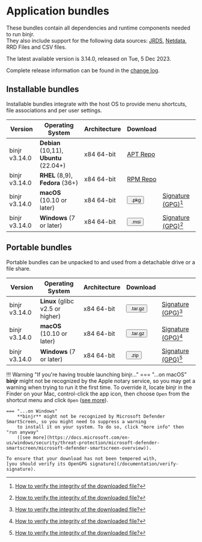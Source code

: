 # Application bundles

These bundles contain all dependencies and runtime components needed to run binjr.   
They also include support for the following data sources: 
[JRDS](https://github.com/fbacchella/jrds), [Netdata](https://www.netdata.cloud), RRD Files and CSV files.

The latest available version is 3.14.0, released on Tue, 5 Dec 2023.  

Complete release information can be found in the [change log](CHANGELOG.md). 

<style>
  .md-typeset button {
    cursor: pointer;
    transition: opacity 250ms;
  }
  .md-typeset button:hover {
    opacity: 0.75;
  }
  .md-typeset button  {
    border-style: solid;
    border-width: 5px;   
    border-radius: 5px;
    padding: 0px 5px 0px 5px;

    border-color: var(--md-accent-fg-color); 
    display: block;
    color: var(--md-accent-bg-color);
    background-color: var(--md-accent-fg-color);
  }
</style>

## Installable bundles

Installable bundles integrate with the host OS to provide menu shortcuts, file associations and per user settings.

|Version     | Operating System                        |  Architecture        |  Download  | |
|----------|-----------------------------------------|----------|------|----|
| binjr v3.14.0 | **Debian** (10,11), **Ubuntu** (22.04+) | x84 64-bit | [APT Repo](https://repos.binjr.eu/apt) |   |
| binjr v3.14.0 | **RHEL** (8,9), **Fedora** (36+)        | x84 64-bit | [RPM Repo](https://repos.binjr.eu/rpm) |   |
| binjr v3.14.0 | **macOS** (10.10 or later)              | x84 64-bit |  [<button ><img alt="" src="../../assets/images/download.svg"> .pkg</button>](https://github.com/binjr/binjr/releases/download/v3.14.0/binjr-3.14.0_mac-x86_64.pkg) | [Signature (GPG)](https://github.com/binjr/binjr/releases/download/v3.14.0/binjr-3.14.0_mac-x86_64.pkg.asc)[^1] |
| binjr v3.14.0 | **Windows** (7 or later)                | x84 64-bit | [<button><img alt="" src="../../assets/images/download.svg"> .msi</button>](https://github.com/binjr/binjr/releases/download/v3.14.0/binjr-3.14.0_windows-amd64.msi) | [Signature (GPG)](https://github.com/binjr/binjr/releases/download/v3.14.0/binjr-3.14.0_windows-amd64.msi.asc)[^1] |

## Portable bundles

Portable bundles can be unpacked to and used from a detachable drive or a file share.

|Version     | Operating System       |  Architecture        |  Download  | |
|----------|----------|----------|------|----|
| binjr v3.14.0 | **Linux** (glibc v2.5 or higher)| x84 64-bit | [<button ><img alt="" src="../../assets/images/download.svg"> .tar.gz</button>](https://github.com/binjr/binjr/releases/download/v3.14.0/binjr-3.14.0_linux-amd64.tar.gz)| [Signature (GPG)](https://github.com/binjr/binjr/releases/download/v3.14.0/binjr-3.14.0_linux-amd64.tar.gz.asc)[^1]  |
| binjr v3.14.0 | **macOS** (10.10 or later)| x84 64-bit | [<button ><img alt="" src="../../assets/images/download.svg"> .tar.gz</button>](https://github.com/binjr/binjr/releases/download/v3.14.0/binjr-3.14.0_mac-x86_64.tar.gz) | [Signature (GPG)](https://github.com/binjr/binjr/releases/download/v3.14.0/binjr-3.14.0_mac-x86_64.tar.gz.asc)[^1] |
| binjr v3.14.0 | **Windows** (7 or later)| x84 64-bit | [<button><img alt="" src="../../assets/images/download.svg"> .zip</button>](https://github.com/binjr/binjr/releases/download/v3.14.0/binjr-3.14.0_windows-amd64.zip)  | [Signature (GPG)](https://github.com/binjr/binjr/releases/download/v3.14.0/binjr-3.14.0_windows-amd64.zip.asc)[^1] |

[^1]: [How to verify the integrity of the downloaded file?](/documentation/verify-signature/)

!!! Warning "If you're having trouble launching binjr..."
    === "...on macOS"
        **binjr** might not be recognized by the Apple notary service, so you may get a warning when trying to run it the 
        first time.
        To override it, locate binjr in the Finder on your Mac, control-click the app icon, then choose `Open` from the
        shortcut menu and click `Open` ([see more](https://support.apple.com/guide/mac-help/mh40616/mac)).

    === "...on Windows"
        **binjr** might not be recognized by Microsoft Defender SmartScreen, so you might need to suppress a warning
        to install it on your system. To do so, click "more info" then "run anyway"
        ([see more](https://docs.microsoft.com/en-us/windows/security/threat-protection/microsoft-defender-smartscreen/microsoft-defender-smartscreen-overview)).
        
    To ensure that your download has not been tempered with,
    [you should verify its OpenGPG signature](/documentation/verify-signature).
           
